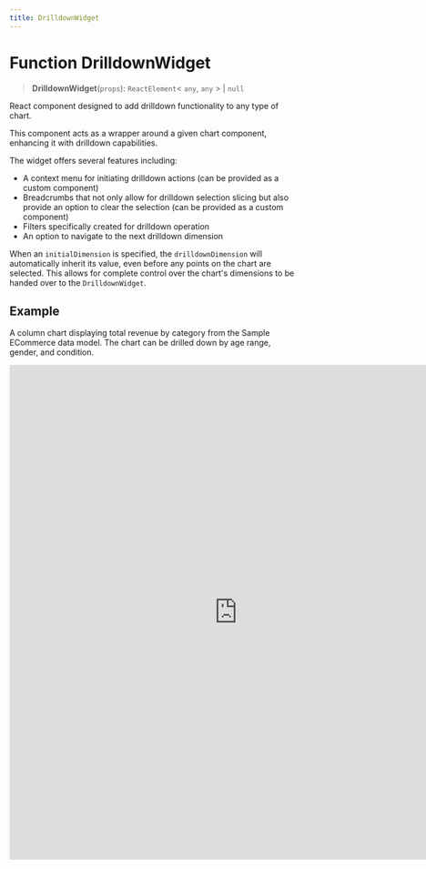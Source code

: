 ```yaml
---
title: DrilldownWidget
---
```


# Function DrilldownWidget

> **DrilldownWidget**(`props`): `ReactElement`\< `any`, `any` \> \| `null`

React component designed to add drilldown functionality to any type of chart.

This component acts as a wrapper around a given chart component, enhancing it with drilldown capabilities.

The widget offers several features including:
- A context menu for initiating drilldown actions (can be provided as a custom component)
- Breadcrumbs that not only allow for drilldown selection slicing but also
provide an option to clear the selection (can be provided as a custom component)
- Filters specifically created for drilldown operation
- An option to navigate to the next drilldown dimension

When an `initialDimension` is specified, the `drilldownDimension` will automatically inherit its
value, even before any points on the chart are selected.
This allows for complete control over the chart's dimensions to be handed over to the `DrilldownWidget`.

## Example

A column chart displaying total revenue by category from the Sample ECommerce data model. The chart can be drilled down by age range, gender, and condition.

<iframe
 src='https://csdk-playground.sisense.com/?example=use-cases%2Fdrilldown&mode=docs'
 width=800
 height=870
 style='border:none;'
/>

Additional drilldown examples:

- [Detached Breadcrumbs](https://www.sisense.com/platform/compose-sdk/playground/?example=use-cases%2Fdrilldown-detached-breadcrumbs)

## Parameters

| Parameter | Type | Description |
| :------ | :------ | :------ |
| `props` | [`DrilldownWidgetProps`](../interfaces/interface.DrilldownWidgetProps.md) | DrilldownWidget properties |

## Returns

`ReactElement`\< `any`, `any` \> \| `null`

DrilldownWidget wrapper component
